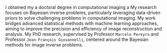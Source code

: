 <!-- I am a Research Associate at `Heriot-Watt University` in Edinburgh, UK. My research focuses on Bayesian inverse problems, particularly leveraging data-driven priors, with a primary application in computational imaging. -->
I obtained my a doctoral degree in computational imaging a
My research focuses on Bayesian inverse problems, particularly leveraging data-driven priors to solve challenging problems in computational imaging. My work bridges advanced statistical methods with machine learning approaches, aiming to improve the precision and efficiency of image reconstruction and analysis. My PhD research, supervised by Professor `Marcelo Pereyra` and Professor `Jean-François Giovannelli`, centered around the Bayesian methods for image inverse problems.

<!-- I am actively seeking postdoctoral opportunities in computational imaging, Bayesian methods, or related interdisciplinary fields, where I can further contribute to advancements in imaging science, signal processing, or applied mathematics. -->
